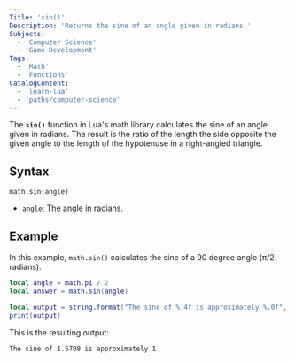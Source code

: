 ```yaml
---
Title: 'sin()'
Description: 'Returns the sine of an angle given in radians.'
Subjects:
  - 'Computer Science'
  - 'Game Development'
Tags:
  - 'Math'
  - 'Functions'
CatalogContent:
  - 'learn-lua'
  - 'paths/computer-science'
---
```


The **`sin()`** function in Lua's math library calculates the sine of an angle given in radians. The result is the ratio of the length the side opposite the given angle to the length of the hypotenuse in a right-angled triangle.

## Syntax

```pseudo
math.sin(angle)
```

- `angle`: The angle in radians.

## Example

In this example, `math.sin()` calculates the sine of a 90 degree angle (π/2 radians).

```lua
local angle = math.pi / 2
local answer = math.sin(angle)

local output = string.format("The sine of %.4f is approximately %.0f", angle, answer)
print(output)
```

This is the resulting output:

```shell
The sine of 1.5708 is approximately 1
```
